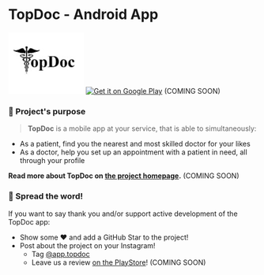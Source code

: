 
# TopDoc - Android App

![Image](readme/topdoc_readme_icon.jpg)
[ ![Get it on Google Play](https://bit.ly/3w7eXpR "Google Play")](https://play.google.com/store/apps/details?id=com.topdoc)  (COMING SOON)


### 🧐 Project's purpose

>**TopDoc** is a mobile app at your service, that is able to simultaneously:   
- As a patient, find you the nearest and most skilled doctor for your likes  
- As a doctor, help you set up an appointment with a patient in need, all through your profile

**Read more about TopDoc on [the project homepage](https://top-doc.ro).** (COMING SOON)

### 🌟 Spread the word!

If you want to say thank you and/or support active development of the TopDoc app:

- Show some :heart: and add a GitHub Star to the project!
- Post about the project on your Instagram!
    - Tag [@app.topdoc](https://www.instagram.com/app.topdoc)
    - Leave us a review [on the PlayStore](https://play.google.com/store/apps/details?id=?)! (COMING SOON)